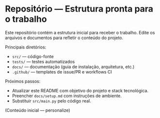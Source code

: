 # Repositório — Estrutura pronta para o trabalho

Este repositório contém a estrutura inicial para receber o trabalho. Edite os arquivos e documentos para refletir o conteúdo do projeto.

Principais diretórios:
- `src/` — código-fonte
- `tests/` — testes automatizados
- `docs/` — documentação (guia de instalação, arquitetura, etc.)
- `.github/` — templates de issue/PR e workflows CI

Próximos passos:
- Atualizar este README com objetivo do projeto e stack tecnológica.
- Preencher `docs/setup.md` com instruções de ambiente.
- Substituir `src/main.py` pelo código real.

(Conteúdo inicial — personalize)
